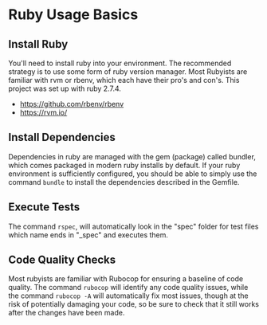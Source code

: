# Ruby Usage Basics

## Install Ruby

You'll need to install ruby into your environment. The recommended strategy is to use some form of ruby version manager. Most Rubyists are familiar with rvm or rbenv, which each have their pro's and con's. This project was set up with ruby 2.7.4.

- https://github.com/rbenv/rbenv
- https://rvm.io/

## Install Dependencies

Dependencies in ruby are managed with the gem (package) called bundler, which comes packaged in modern ruby installs by default. If your ruby environment is sufficiently configured, you should be able to simply use the command `bundle` to install the dependencies described in the Gemfile.

## Execute Tests

The command `rspec`, will automatically look in the "spec" folder for test files which name ends in "\_spec" and executes them.

## Code Quality Checks

Most rubyists are familiar with Rubocop for ensuring a baseline of code quality. The command `rubocop` will identify any code quality issues, while the command `rubocop -A` will automatically fix most issues, though at the risk of potentially damaging your code, so be sure to check that it still works after the changes have been made. 